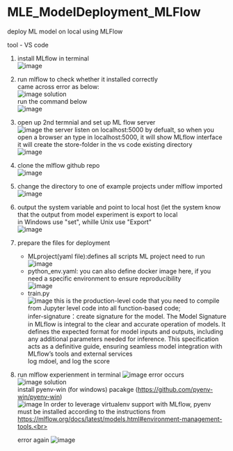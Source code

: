 # MLE_ModelDeployment_MLFlow
deploy ML model on local using MLFlow 

tool - VS code

1. install MLflow in terminal <br>
![image](https://github.com/ShawnLiu119/MLE_ModelDeployment_MLFlow/assets/43327902/eee55a78-f386-4a72-8d5b-30432cfe1c79)

2. run mlflow to check whether it installed correctly <br>
came across error as below: <br>
![image](https://github.com/ShawnLiu119/MLE_ModelDeployment_MLFlow/assets/43327902/410cffd3-68b7-4cdf-a738-5f777c2a16d8)
solution<br>
run the command below<br>
![image](https://github.com/ShawnLiu119/MLE_ModelDeployment_MLFlow/assets/43327902/9eec7258-6675-4c17-8987-0e077e391385)


3. open up 2nd termnial and set up ML flow server<br>
![image](https://github.com/ShawnLiu119/MLE_ModelDeployment_MLFlow/assets/43327902/e217426f-6d96-4878-b2cc-18e72a7d4dd1)
the server listen on localhost:5000 by defualt, so when you open a browser an type in localhost:5000, it will show MLflow interface
it will create the store-folder in the vs code existing directory<br>
![image](https://github.com/ShawnLiu119/MLE_ModelDeployment_MLFlow/assets/43327902/3ff346a1-408b-4991-8de9-219d5b53130d)


4. clone the mlflow github repo <br>
![image](https://github.com/ShawnLiu119/MLE_ModelDeployment_MLFlow/assets/43327902/0bc0480f-8eef-41c4-a001-03fb07640167)

5. change the directory to one of example projects under mlflow imported
![image](https://github.com/ShawnLiu119/MLE_ModelDeployment_MLFlow/assets/43327902/ee5177f2-9adc-4334-8b26-d2994aef3115)

6. output the system variable and point to local host (let the system know that the output from model experiment is export to local<br>
in Windows use "set", whille Unix use "Export"<br>
![image](https://github.com/ShawnLiu119/MLE_ModelDeployment_MLFlow/assets/43327902/26344549-f551-4fc2-a986-183ad5ffd497)

7. prepare the files for deployment
   - MLproject(yaml file):defines all scripts ML project need to run <br>
     ![image](https://github.com/ShawnLiu119/MLE_ModelDeployment_MLFlow/assets/43327902/ad5041c5-2654-4760-9ef0-77a96389ad6c)
   - python_env.yaml: you can also define docker image here, if you need a specific environment to ensure reproducibility <br>
     ![image](https://github.com/ShawnLiu119/MLE_ModelDeployment_MLFlow/assets/43327902/e62dd61f-65ae-4cff-8d97-e14fb78fb5b7)
   - train.py <br>
     ![image](https://github.com/ShawnLiu119/MLE_ModelDeployment_MLFlow/assets/43327902/dcc2269a-1256-4014-bc66-9afe82b15448)
     this is the production-level code that you need to compile from Jupyter level code into all function-based code; <br>
     infer-signature：create signature for the model. The Model Signature in MLflow is integral to the clear and accurate operation of models. It defines the expected format for model inputs and outputs, including any additional parameters needed for inference. This 
     specification acts as a definitive guide, ensuring seamless model integration with MLflow’s tools and external services <br>
     log mdoel, and log the score

8. run mlflow experienment in terminal
   ![image](https://github.com/ShawnLiu119/MLE_ModelDeployment_MLFlow/assets/43327902/2eba48e1-cc72-4661-ab1c-3a82826e1497)
   error occurs <br>
   ![image](https://github.com/ShawnLiu119/MLE_ModelDeployment_MLFlow/assets/43327902/01c31667-54aa-42a7-954a-78be79ef8c1c)
   solution <br>
   install pyenv-win (for windows) pacakge (https://github.com/pyenv-win/pyenv-win) <br>
   ![image](https://github.com/ShawnLiu119/MLE_ModelDeployment_MLFlow/assets/43327902/bb11e669-9885-4deb-a8b5-18332ce532dc)
   In order to leverage virtualenv support with MLflow, pyenv must be installed according to the instructions from https://mlflow.org/docs/latest/models.html#environment-management-tools.<br>

   error again
   ![image](https://github.com/ShawnLiu119/MLE_ModelDeployment_MLFlow/assets/43327902/18ee6200-9a4a-4320-9426-705d52565dd3)




